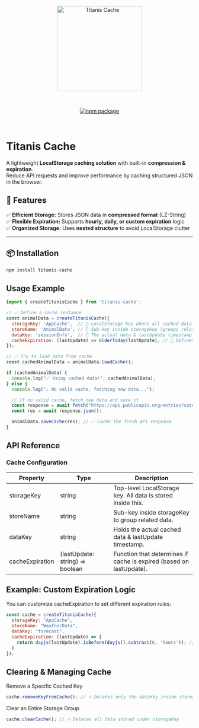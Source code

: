 <p align="center">
  <a href="https://npmjs.com/package/titanis-cache" target="_blank" rel="noopener noreferrer">
    <img width="230" src="https://ik.imagekit.io/vrfrbvdn0j/sddev/Titanis_Cache_Box.svg?updatedAt=1742227335331" alt="Titanis Cache">
  </a>
</p>
<br/>
<p align="center">
  <a href="https://npmjs.com/package/titanis-cache"><img src="https://badgen.net/npm/v/titanis-cache" alt="npm package"></a>
</p>
<br/>

# **Titanis Cache**  

A lightweight **LocalStorage caching solution** with built-in **compression & expiration**.  
Reduce API requests and improve performance by caching structured JSON in the browser.  

## 🚀 **Features**  
✅ **Efficient Storage:** Stores JSON data in **compressed format** (LZ-String)  
✅ **Flexible Expiration:** Supports **hourly, daily, or custom expiration** logic  
✅ **Organized Storage:** Uses **nested structure** to avoid LocalStorage clutter  

---

## 📦 **Installation**  
```sh
npm install titanis-cache
```

## Usage Example

```javascript
import { createTitanisCache } from 'titanis-cache';

// ✅ Define a cache instance
const animalData = createTitanisCache({
  storageKey: 'AppCache',  // 🔹 LocalStorage key where all cached data is stored
  storeName: 'AnimalData', // 🔹 Sub-key inside storageKey (groups related data)
  dataKey: 'sessionInfo',  // 🔹 The actual data & lastUpdate timestamp are stored here
  cacheExpiration: (lastUpdate) => olderToday(lastUpdate), // 🔹 Defines expiration logic
});

// ✅ Try to load data from cache
const cachedAnimalData = animalData.loadCache();

if (cachedAnimalData) {
  console.log("✅ Using cached data!", cachedAnimalData);
} else {
  console.log("⚠️ No valid cache, fetching new data...");

  // If no valid cache, fetch new data and save it
  const response = await fetch("https://api.publicapis.org/entries?category=Animals");
  const res = await response.json();

  animalData.saveCache(res); // ✅ Cache the fresh API response
}
```


## API Reference

### Cache Configuration
| Property	| Type	| Description |
| ---	| ---	| --- |
| storageKey |	string |	Top-level LocalStorage key. All data is stored inside this. |
| storeName |	string |	Sub-key inside storageKey to group related data. |
| dataKey |	string |	Holds the actual cached data & lastUpdate timestamp. |
| cacheExpiration |	(lastUpdate: string) => boolean	| Function that determines if cache is expired (based on lastUpdate). |


## Example: Custom Expiration Logic
You can customize cacheExpiration to set different expiration rules:

```javascript
const cache = createTitanisCache({
  storageKey: "AppCache",
  storeName: "WeatherData",
  dataKey: "forecast",
  cacheExpiration: (lastUpdate) => {
    return dayjs(lastUpdate).isBefore(dayjs().subtract(6, 'hours')); // 🔥 Expires after 6 hours
  }
});
```

## Clearing & Managing Cache

Remove a Specific Cached Key

```javascript
cache.removeKeyFromCache(); // 🔥 Deletes only the dataKey inside storeName
```

Clear an Entire Storage Group

```javascript
cache.clearCache(); // 🔥 Deletes all data stored under storageKey
```
